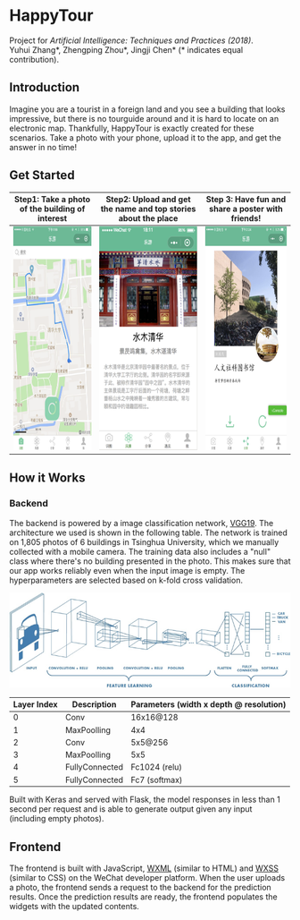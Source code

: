 # HappyTour

Project for *Artificial Intelligence: Techniques and Practices (2018)*.<br>
Yuhui Zhang\*, Zhengping Zhou\*, Jingji Chen* (\* indicates equal contribution).

## Introduction

Imagine you are a tourist in a foreign land and you see a building that looks impressive, but there is no tourguide around and it is hard to locate on an electronic map. Thankfully, HappyTour is exactly created for these scenarios. Take a photo with your phone, upload it to the app, and get the answer in no time!

## Get Started

|       Step1: Take a photo of the building of interest        | Step2: Upload and get the name and top stories about the place |      Step 3: Have fun and share a poster with friends!       |
| :----------------------------------------------------------: | :----------------------------------------------------------: | :----------------------------------------------------------: |
| <img src="README.assets/image-20210201163931258.png" width="230" height="400"> | <img src="README.assets/image-20210201163942090.png" width="230" height="400"> | <img src="README.assets/image-20210201164105953.png" width="230" height="400"> |

## How it Works

### Backend

The backend is powered by a image classification network, [VGG19](https://arxiv.org/abs/1409.1556). The architecture we used is shown in the following table. The network is trained on 1,805 photos of 6 buildings in Tsinghua University, which we manually collected with a mobile camera. The training data also includes a "null" class where there's no building presented in the photo. This makes sure that our app works reliably even when the input image is empty. The hyperparameters are selected based on k-fold cross validation.

![image-20210201170209085](README.assets/image-20210201170209085.png)

| Layer Index | Description    | Parameters (width x depth @ resolution) |
| ----------- | -------------- | --------------------------------------- |
| 0           | Conv           | 16x16@128                               |
| 1           | MaxPoolling    | 4x4                                     |
| 2           | Conv           | 5x5@256                                 |
| 3           | MaxPoolling    | 5x5                                     |
| 4           | FullyConnected | Fc1024 (relu)                           |
| 5           | FullyConnected | Fc7 (softmax)                           |

Built with Keras and served with Flask, the model responses in less than 1 second per request and is able to generate output given any input (including empty photos).

## Frontend

The frontend is built with JavaScript, [WXML](https://developers.weixin.qq.com/miniprogram/en/dev/framework/view/wxml/) (similar to HTML) and [WXSS](https://developers.weixin.qq.com/miniprogram/en/dev/framework/view/wxss.html) (similar to CSS) on the WeChat developer platform. When the user uploads a photo, the frontend sends a request to the backend for the prediction results. Once the prediction results are ready, the frontend populates the widgets with the updated contents.

